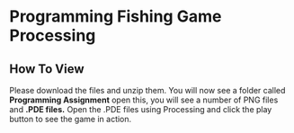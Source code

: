 # Programming Fishing Game Processing
## How To View
Please download the files and unzip them. You will now see a folder called **Programming Assignment** open this, you will see a number of PNG files and **.PDE files.** Open the .PDE files using Processing and click the play button to see the game in action.
